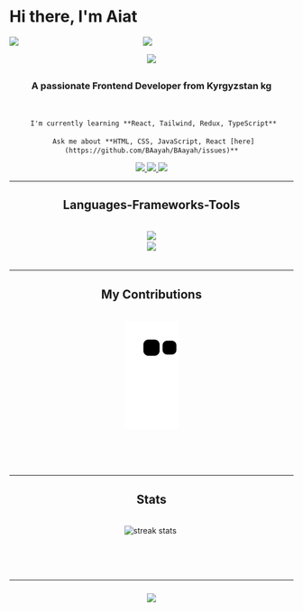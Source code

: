 # Hi there, I'm Aiat

<img align="left" width="47%" src="https://github-readme-stats.vercel.app/api?username=BAayah&show_icons=true&theme=gruvbox" />

<img align="left" width="47%" src="https://github-readme-stats.vercel.app/api/top-langs/?username=BAayah&layout=compact" />
<div>
   <h1 align="center"?
    <a href="https://git.io/typing-svg">
        <img src="https://readme-typing-svg.herokuapp.com/?font=Righteous&size=35&center=true&vCenter=true&width=500&height=70&duration=4000&lines=Hi+There!;+I'm+Aiat+Iiazalieva!" />
    </a>
   </h1>

   <h3 align="center">A passionate Frontend Developer from Kyrgyzstan kg</h3>
</div>

<br/>

<div align="center">

     I'm currently learning **React, Tailwind, Redux, TypeScript**

     Ask me about **HTML, CSS, JavaScript, React [here](https://github.com/BAayah/BAayah/issues)**

</div>

<div align="center">
    <a href="mailto:aiatiiazalieva@gmail.com">
      <img src="https://img.shields.io/badge/Gmail-333333?style=for-the-badge&logo=gmail&logoColor=red" target="_blank" />
    </a>
    <a href=https://in.linkedin.com/in/aiat-iiazalieva-7b8467108/" targte="_blank">
       <img src="https://img.shields.io/badge/LinkedIn-0077B5?style=for-the-badge&logo=linkedin&logoColor=white" target="_blank" />
    </a>
    <a href="https://BAayah.github.io" target="_blank">
       <img src="https://img.shields.io/badge/Portfolio-FF5722?style=for-the-badge&logo=todoist&logoColor=white" target="_blank" /> 
    </a>
 </div>

 <hr/>

 <h2 align="center"> Languages-Frameworks-Tools </h2>
 <br/>
 <div align="center">
    <a href="https://skillicons.dev">
        <img src="https://skillicons.dev/icons?i=github,javascript" /><br>
        <img src="https://skillicons.dev/icons?i=react,bootstrap,mui,html,css,vscode,figma,git" />
    </a>
 </div>

 <br/>
 <hr/>

 <div align="center">
     <h2> My Contributions </h2>
     <br>
     <img alt="snake eating my contributions" src="https://raw.githubusercontent.com/BAayah/BAayah/output/github-contribution-grid-snake.svg" /> 
    
 <br/><br/><br/>
 </div>

 <hr/>

 <h2 align="center"> Stats </h2>
 <br>
 <div align=center>
    <img width=390 src="https://streak-stats.demolab.com?user=BAayah&count_private=true&theme=react&border_radius=10" alt="streak stats"/>
    <img width=390 src="https://github-readme-stats-BAayah.vercel.app/api?username=BAayah&count_private=true&show_icons=true&theme=react&rank_icon=github&border_radius=10" alt="" />
<br/>
    <img width=325 align="center" src="https://github-readme-stats-BAayah.vercel.app/api/top-langs/? 
     username=BAayah&hide=HTML&langs_count=8&layout=compact&theme=react&border_radius=10&size_weight=0.5&count_weight=0.5&exclude_repo=github-readme-stats" 
     alt="" />
</div>

 <br/><br/>
 <hr/>

 <h3 align="center">
   <a href="https://git.io/typing-svg"> 
    <img src="https://readme-typing-svg.herokuapp.com/?     font=Righteous&size=25&center=true&center=true&width=500&height=70&duration=4000&lines=Thanks+for+visiting!;+Shoot+me+a+message+on+Linkedin!;I'm+always+down+to+collaborate+:)">
   </a>
 </h3>

 <br/>
       

